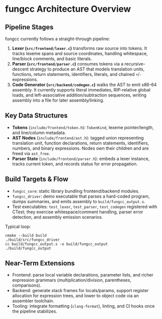 # fungcc Architecture Overview

## Pipeline Stages
fungcc currently follows a straight-through pipeline:
1. **Lexer (`src/frontend/lexer.c`)** transforms raw source into tokens. It tracks lexeme spans and source coordinates, handling whitespace, line/block comments, and basic literals.
2. **Parser (`src/frontend/parser.c`)** consumes tokens via a recursive-descent strategy to produce an AST that models translation units, functions, return statements, identifiers, literals, and chained `+`/`-` expressions.
3. **Code Generator (`src/backend/codegen.c`)** walks the AST to emit x86-64 assembly. It currently supports literal immediates, RIP-relative global loads, and left-associative addition/subtraction sequences, writing assembly into a file for later assembly/linking.

## Key Data Structures
- **Tokens** (`include/frontend/token.h`): `TokenKind`, lexeme pointer/length, and line/column metadata.
- **AST Nodes** (`include/frontend/ast.h`): tagged union representing translation unit, function declarations, return statements, identifiers, numbers, and binary expressions. Nodes own their children and are freed via `ast_free`.
- **Parser State** (`include/frontend/parser.h`): embeds a lexer instance, tracks current token, and records status for error propagation.

## Build Targets & Flow
- `fungcc_core`: static library bundling frontend/backend modules.
- `fungcc_driver`: demo executable that parses a hard-coded program, dumps summaries, and emits assembly to `build/fungcc_output.s`.
- Test executables: `test_lexer`, `test_parser`, `test_codegen` registered with CTest; they exercise whitespace/comment handling, parser error detection, and assembly emission scenarios.

Typical loop:
```
cmake --build build
./build/src/fungcc_driver
cc build/fungcc_output.s -o build/fungcc_output
./build/fungcc_output
```

## Near-Term Extensions
- Frontend: parse local variable declarations, parameter lists, and richer expression grammars (multiplication/division, parentheses, comparisons).
- Backend: generate stack frames for locals/params, support register allocation for expression trees, and lower to object code via an assembler toolchain.
- Tooling: integrate formatting (`clang-format`), linting, and CI hooks once the pipeline stabilizes.
